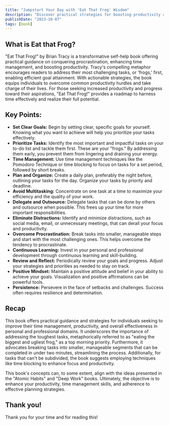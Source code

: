```yaml
---
title: "Jumpstart Your Day with 'Eat That Frog' Wisdom"
description: "Discover practical strategies for boosting productivity and time management while aligning with effective planning, akin to Atomic Habits and Deep Work."
publishDate: "2023-10-07"
tags: [book]
---
```


## What is Eat that Frog?

"Eat That Frog!" by Brian Tracy is a transformative self-help book offering practical guidance on conquering procrastination, enhancing time management, and boosting productivity. Tracy's compelling metaphor encourages readers to address their most challenging tasks, or 'frogs,' first, enabling efficient goal attainment. With actionable strategies, the book equips individuals to overcome common productivity hurdles and take charge of their lives. For those seeking increased productivity and progress toward their aspirations, "Eat That Frog!" provides a roadmap to harness time effectively and realize their full potential.

## Key Points:

- **Set Clear Goals:** Begin by setting clear, specific goals for yourself. Knowing what you want to achieve will help you prioritize your tasks effectively.
- **Prioritize Tasks:** Identify the most important and impactful tasks on your to-do list and tackle them first. These are your "frogs." By addressing them early, you prevent them from lingering and draining your energy.
- **Time Management:** Use time management techniques like the Pomodoro Technique or time blocking to focus on tasks for a set period, followed by short breaks.
- **Plan and Organize:** Create a daily plan, preferably the night before, outlining your tasks for the day. Organize your tasks by priority and deadline.
- **Avoid Multitasking:** Concentrate on one task at a time to maximize your efficiency and the quality of your work.
- **Delegate and Outsource:** Delegate tasks that can be done by others and outsource when possible. This frees up your time for more important responsibilities.
- **Eliminate Distractions:** Identify and minimize distractions, such as social media, email, or unnecessary meetings, that can derail your focus and productivity.
- **Overcome Procrastination:** Break tasks into smaller, manageable steps and start with the most challenging ones. This helps overcome the tendency to procrastinate.
- **Continuous Learning:** Invest in your personal and professional development through continuous learning and skill-building.
- **Review and Reflect:** Periodically review your goals and progress. Adjust your strategies and priorities as needed to stay on track.
- **Positive Mindset:** Maintain a positive attitude and belief in your ability to achieve your goals. Visualization and positive affirmations can be powerful tools.
- **Persistence:** Persevere in the face of setbacks and challenges. Success often requires resilience and determination.

## Recap

This book offers practical guidance and strategies for individuals seeking to improve their time management, productivity, and overall effectiveness in personal and professional domains. It underscores the importance of addressing the toughest tasks, metaphorically referred to as "eating the biggest and ugliest frog," as a top morning priority. Furthermore, it advocates breaking tasks into smaller, manageable segments that can be completed in under two minutes, streamlining the process. Additionally, for tasks that can't be subdivided, the book suggests employing techniques like time blocking to enhance focus and productivity.

This book's concepts can, to some extent, align with the ideas presented in the "Atomic Habits" and "Deep Work" books. Ultimately, the objective is to enhance your productivity, time management skills, and adherence to effective planning strategies.

## Thank you!

Thank you for your time and for reading this!

